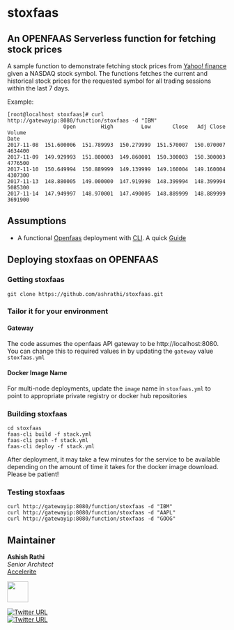 # stoxfaas 
## An OPENFAAS Serverless function for fetching stock prices

A sample function to demonstrate fetching stock prices from [Yahoo! finance](https://finance.yahoo.com/quote/USA/) given a NASDAQ stock symbol.
The functions fetches the current and historical stock prices for the requested symbol for all trading sessions within the last 7 days.

Example:

```
[root@localhost stoxfaas]# curl http://gatewayip:8080/function/stoxfaas -d "IBM"
                  Open        High         Low       Close   Adj Close   Volume
Date
2017-11-08  151.600006  151.789993  150.279999  151.570007  150.070007  4634400
2017-11-09  149.929993  151.800003  149.860001  150.300003  150.300003  4776500
2017-11-10  150.649994  150.889999  149.139999  149.160004  149.160004  4307300
2017-11-13  148.880005  149.000000  147.919998  148.399994  148.399994  5085300
2017-11-14  147.949997  148.970001  147.490005  148.889999  148.889999  3691900
```

## Assumptions ##
- A functional [Openfaas](http://github.com/openfaas/) deployment with [CLI](http://github.com/openfaas/). A quick [Guide](https://blog.alexellis.io/first-faas-python-function/)

## Deploying **stoxfaas** on OPENFAAS

### Getting stoxfaas

``git clone https://github.com/ashrathi/stoxfaas.git``

### Tailor it for your environment

#### Gateway
The code assumes the openfaas API gateway to be http://localhost:8080.  <br>
You can change this to required values in by updating the `gateway` value `stoxfaas.yml`

#### Docker Image Name
For multi-node deployments, update the `image` name in `stoxfaas.yml` to point to appropriate private registry or docker hub repositories

### Building stoxfaas

````
cd stoxfaas
faas-cli build -f stack.yml
faas-cli push -f stack.yml
faas-cli deploy -f stack.yml
````

After deployment, it may take a few minutes for the service to be available depending on the amount of time it takes for the docker image download. Please be patient!

### Testing stoxfaas

````
curl http://gatewayip:8080/function/stoxfaas -d "IBM"
curl http://gatewayip:8080/function/stoxfaas -d "AAPL"
curl http://gatewayip:8080/function/stoxfaas -d "GOOG"
````

## Maintainer ##

**Ashish Rathi** <br>
*Senior Architect* <br>
[Accelerite](https://accelerite.com/) <br>

<img src="https://pbs.twimg.com/profile_images/448567753041907712/Kg-Vptrq_400x400.png" width="48">

[![Twitter URL](https://img.shields.io/twitter/url/https/twitter.com/fold_left.svg?style=social&label=Follow%20%40ashrathi)](https://twitter.com/ashrathi) <br>
[![Twitter URL](https://img.shields.io/twitter/url/https/twitter.com/fold_left.svg?style=social&label=Follow%20%40accelerite)](https://twitter.com/accelerite)
